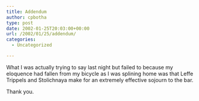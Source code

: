 ```yaml
---
title: Addendum
author: cpbotha
type: post
date: 2002-01-25T20:03:00+00:00
url: /2002/01/25/addendum/
categories:
  - Uncategorized

---
```

What I was actually trying to say last night but failed to because my eloquence had fallen from my bicycle as I was splining home was that Leffe Trippels and Stolichnaya make for an extremely effective sojourn to the bar.

Thank you.
